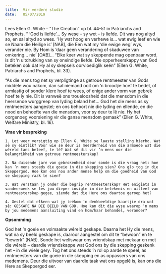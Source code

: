 ```yaml
---
title:  Vir verdere studie
date:   05/07/2019
---
```


Lees Ellen G. White – “The Creation” op bl. 44-51 in Patriarchs and Prophets. “ ‘God is liefde’… Sy wese – sy wet – is liefde. Dit was nog altyd so, en sal altyd so wees. ‘Hy wat hoog en verhewe is… wat ewig leef en wie se Naam die Heilige is’ [NAB], die Een wat my ‘die ewige weg’ wys, verander nie. By Hom is ‘daar geen verandering of skaduwee van omkering… nie’ [OAB]…  “Elke keer wat sy skeppende mag openbaar word, is dit ’n uitdrukking van sy oneindige liefde. Die opperheerskappy van God beteken ook dat Hy al sy skepsels oorvloediglik seën” (Ellen G. White, Patriarchs and Prophets, bl. 33). 

“As die mens tog net sy verpligtinge as getroue rentmeester van Gods middele wou nakom, dan sal niemand ooit om ’n broodjie hoef te bedel, of armlastig of sonder klere hoef te wees, of enige ander vorm van gebrek hoef te ly nie. Dit is vanweë ons troueloosheid dat die mensdom in die heersende wurggreep van lyding beland het… God het die mens as sy rentmeesters aangestel; en ons behoort nie die lyding en ellende, en die nood en behoefte van die mensdom, voor sy deur te lê nie. Hy het oorgenoeg voorsiening vir die ganse mensdom gemaak” (Ellen G. White, Welfare Ministry, bl. 16). 

**Vrae vir bespreking** 

`1. Let weer versigtig op Ellen G. White se laaste stelling hierbo. Wat sê sy eintlik? Voor wie se deur is meerderheid van die armoede wat die wêreld tans beleef, te lê? Wat sê dit vir ’n mens oor die belangrikheid van getroue rentmeesterskap?` 

`2. Na duisende jare van gebrokenheid deur sonde is die vraag net: hoe kan ’n mens steeds die goeie in die skepping sien? Ons glo tog in die Skeppergod. Hoe kan ons nou ander mense help om die goedheid van God se skepping raak te sien?` 

`3. Wat verstaan jy onder die begrip rentmeesterskap? Het enigiets in vandeesweek se les jou dieper insigte in die betekenis en uitleef van rentmeesterskap gegee, siende dat die Here ons daartoe geroep het?` 

`4. Gestel dat elkeen wat jy teëkom ’n denkbeeldige kaartjie dra wat sê: GESKAPE NA DIE BEELD VAN GOD. Hoe kan dit die wyse waarop ’n mens by jou medemens aansluiting vind en hom/haar behandel, verander?` 

**Opsomming** 

God het ’n goeie en volmaakte wêreld geskape. Daarna het Hy die mens, wat na sy beeld geskape is, daaroor aangestel om dit te “bewoon” en te “bewerk” (NAB). Sonde het weliswaar ons vriendskap met mekaar en met die wêreld – daardie vriendskappe wat God ons by die skepping geskenk het – in die wiele gery. Tog het ons steeds ’n rol op aarde te speel, as rentmeesters van die goeie in die skepping en as oppassers van ons medemens. Deur die uitvoer van daardie taak wat ons opgelê is, kan ons die Here as Skeppergod eer.